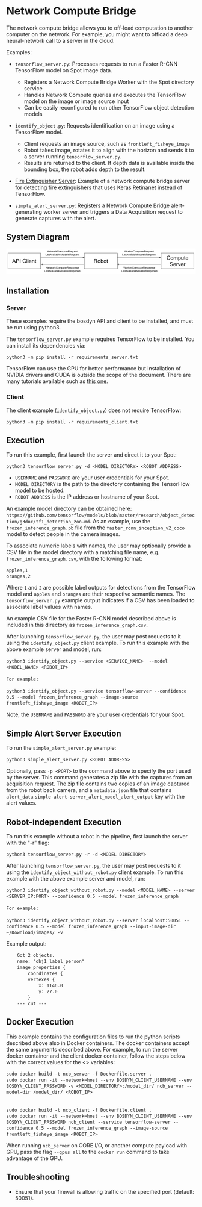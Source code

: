 <!--
Copyright (c) 2023 Boston Dynamics, Inc.  All rights reserved.

Downloading, reproducing, distributing or otherwise using the SDK Software
is subject to the terms and conditions of the Boston Dynamics Software
Development Kit License (20191101-BDSDK-SL).
-->

# Network Compute Bridge

The network compute bridge allows you to off-load computation to another computer on the network. For example, you might want to offload a deep neural-network call to a server in the cloud.

Examples:

- `tensorflow_server.py`: Processes requests to run a Faster R-CNN TensorFlow model on Spot image data.

  - Registers a Network Compute Bridge Worker with the Spot directory service
  - Handles Network Compute queries and executes the TensorFlow model on the image or image source input
  - Can be easily reconfigured to run other TensorFlow object detection models

- `identify_object.py`: Requests identification on an image using a TensorFlow model.

  - Client requests an image source, such as `frontleft_fisheye_image`
  - Robot takes image, rotates it to align with the horizon and sends it to a server running `tensorflow_server.py`.
  - Results are returned to the client. If depth data is available inside the bounding box, the robot adds depth to the result.

- [Fire Extinguisher Server](./fire_extinguisher_server/README.md): Example of a network compute bridge server for detecting fire extinguishers that uses Keras Retinanet instead of TensorFlow.

- `simple_alert_server.py`: Registers a Network Compute Bridge alert-generating worker server and triggers a Data Acquisition request to generate captures with the alert.

## System Diagram

![System Diagram](../../../docs/concepts/network_compute_bridge_diagram.png)

## Installation

### Server

These examples require the bosdyn API and client to be installed, and must be run using python3.

The `tensorflow_server.py` example requires TensorFlow to be installed. You can install its
dependencies via:

```
python3 -m pip install -r requirements_server.txt
```

TensorFlow can use the GPU for better performance but installation of NVIDIA drivers and CUDA is outside the scope of the document. There are many tutorials available such as [this one](https://www.pyimagesearch.com/2019/01/30/ubuntu-18-04-install-tensorflow-and-keras-for-deep-learning/).

### Client

The client example (`identify_object.py`) does not require TensorFlow:

```
python3 -m pip install -r requirements_client.txt
```

## Execution

To run this example, first launch the server and direct it to your Spot:

```
python3 tensorflow_server.py -d <MODEL DIRECTORY> <ROBOT ADDRESS>
```

- `USERNAME` and `PASSWORD` are your user credentials for your Spot.
- `MODEL DIRECTORY` is the path to the directory containing the TensorFlow model to be hosted.
- `ROBOT ADDRESS` is the IP address or hostname of your Spot.

An example model directory can be obtained here: `https://github.com/tensorflow/models/blob/master/research/object_detection/g3doc/tf1_detection_zoo.md`. As an example, use the `frozen_inference_graph.pb` file from the `faster_rcnn_inception_v2_coco` model to detect people in the camera images.

To associate numeric labels with names, the user may optionally provide a CSV file in the model directory with a matching file name, e.g. `frozen_inference_graph.csv`, with the following format:

```
apples,1
oranges,2
```

Where `1` and `2` are possible label outputs for detections from the TensorFlow model and `apples` and `oranges` are their respective semantic names. The `tensorflow_server.py` example output indicates if a CSV has been loaded to associate label values with names.

An example CSV file for the Faster R-CNN model described above is included in this directory as `frozen_inference_graph.csv`.

After launching `tensorflow_server.py`, the user may post requests to it using the `identify_object.py` client example. To run this example with the above example server and model, run:

```
python3 identify_object.py --service <SERVICE_NAME>  --model <MODEL_NAME> <ROBOT_IP>

For example:

python3 identify_object.py --service tensorflow-server --confidence 0.5 --model frozen_inference_graph --image-source frontleft_fisheye_image <ROBOT_IP>
```

Note, the `USERNAME` and `PASSWORD` are your user credentials for your Spot.

## Simple Alert Server Execution

To run the `simple_alert_server.py` example:

```
python3 simple_alert_server.py <ROBOT ADDRESS>
```

Optionally, pass `-p <PORT>` to the command above to specify the port used by the server. This command generates a zip file with the captures from an acquisition request. The zip file contains two copies of an image captured from the robot back camera, and a `metadata.json` file that contains `alert_data`:`simple-alert-server_alert_model_alert_output` key with the alert values.

## Robot-independent Execution

To run this example without a robot in the pipeline, first launch the server with the "-r" flag:

```
python3 tensorflow_server.py -r -d <MODEL DIRECTORY>
```

After launching `tensorflow_server.py`, the user may post requests to it using the `identify_object_without_robot.py` client example. To run this example with the above example server and model, run:

```
python3 identify_object_without_robot.py --model <MODEL_NAME> --server <SERVER_IP:PORT> --confidence 0.5 --model frozen_inference_graph

For example:

python3 identify_object_without_robot.py --server localhost:50051 --confidence 0.5 --model frozen_inference_graph --input-image-dir ~/Download/images/ -v
```

Example output:

```
    Got 2 objects.
    name: "obj1_label_person"
    image_properties {
        coordinates {
        vertexes {
            x: 1146.0
            y: 27.0
        }
    --- cut ---
```

## Docker Execution

This example contains the configuration files to run the python scripts described above also in Docker containers. The docker containers accept the same arguments described above. For example, to run the server docker container and the client docker container, follow the steps below with the correct values for the <> variables:

```
sudo docker build -t ncb_server -f Dockerfile.server .
sudo docker run -it --network=host --env BOSDYN_CLIENT_USERNAME --env BOSDYN_CLIENT_PASSWORD -v <MODEL_DIRECTORY>:/model_dir/ ncb_server --model-dir /model_dir/ <ROBOT_IP>


sudo docker build -t ncb_client -f Dockerfile.client .
sudo docker run -it --network=host --env BOSDYN_CLIENT_USERNAME --env BOSDYN_CLIENT_PASSWORD ncb_client --service tensorflow-server --confidence 0.5 --model frozen_inference_graph --image-source frontleft_fisheye_image <ROBOT_IP>
```

When running `ncb_server` on CORE I/O, or another compute payload with GPU, pass the flag `--gpus all` to the `docker run` command to take advantage of the GPU.

## Troubleshooting

- Ensure that your firewall is allowing traffic on the specified port (default: 50051).
